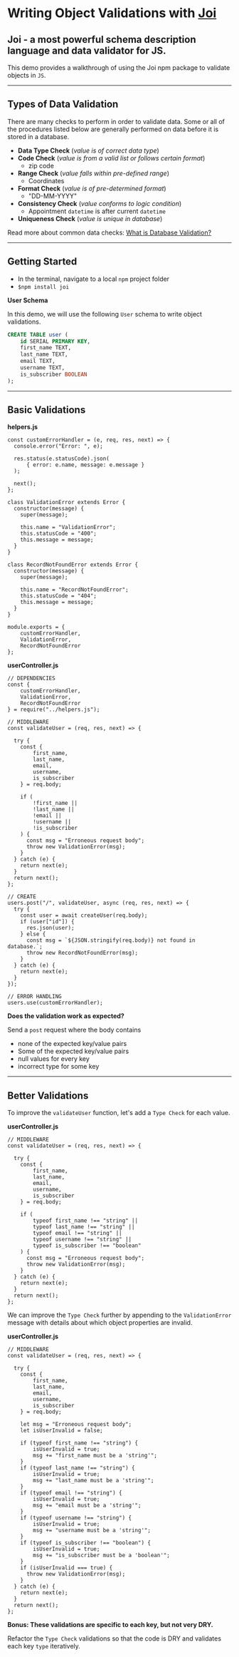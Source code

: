 # Writing Object Validations with [Joi](https://github.com/sideway/joi)

## Joi - a most powerful schema description language and data validator for JS.

This demo provides a walkthrough of using the Joi npm package to validate objects in `JS`.

---

## Types of Data Validation

There are many checks to perform in order to validate data. Some or all of the procedures listed below are generally performed on data before it is stored in a database.

- **Data Type Check** (_value is of correct data type_)
- **Code Check** (_value is from a valid list or follows certain format_)
  - zip code
- **Range Check** (_value falls within pre-defined range_)
  - Coordinates
- **Format Check** (_value is of pre-determined format_)
  - "DD-MM-YYYY"
- **Consistency Check** (_value conforms to logic condition_)
  - Appointment `datetime` is after current `datetime`
- **Uniqueness Check** (_value is unique in database_)

Read more about common data checks: [What is Database Validation?](https://corporatefinanceinstitute.com/resources/knowledge/data-analysis/data-validation/)

---

## Getting Started

- In the terminal, navigate to a local `npm` project folder
- `$npm install joi`

**User Schema**

In this demo, we will use the following `User` schema to write object validations.

```SQL
CREATE TABLE user (
    id SERIAL PRIMARY KEY,
    first_name TEXT,
    last_name TEXT,
    email TEXT,
    username TEXT,
    is_subscriber BOOLEAN
);
```

---

## Basic Validations

**helpers.js**

```JS
const customErrorHandler = (e, req, res, next) => {
  console.error("Error: ", e);

  res.status(e.statusCode).json(
      { error: e.name, message: e.message }
  );

  next();
};

class ValidationError extends Error {
  constructor(message) {
    super(message);

    this.name = "ValidationError";
    this.statusCode = "400";
    this.message = message;
  }
}

class RecordNotFoundError extends Error {
  constructor(message) {
    super(message);

    this.name = "RecordNotFoundError";
    this.statusCode = "404";
    this.message = message;
  }
}

module.exports = {
    customErrorHandler,
    ValidationError,
    RecordNotFoundError
};
```

**userController.js**

```JS
// DEPENDENCIES
const {
    customErrorHandler,
    ValidationError,
    RecordNotFoundError
} = require("../helpers.js");

// MIDDLEWARE
const validateUser = (req, res, next) => {

  try {
    const {
        first_name,
        last_name,
        email,
        username,
        is_subscriber
    } = req.body;

    if (
        !first_name ||
        !last_name ||
        !email ||
        !username ||
        !is_subscriber
    ) {
      const msg = "Erroneous request body";
      throw new ValidationError(msg);
    }
  } catch (e) {
    return next(e);
  }
  return next();
};

// CREATE
users.post("/", validateUser, async (req, res, next) => {
  try {
    const user = await createUser(req.body);
    if (user["id"]) {
      res.json(user);
    } else {
      const msg = `${JSON.stringify(req.body)} not found in database.`;
      throw new RecordNotFoundError(msg);
    }
  } catch (e) {
    return next(e);
  }
});

// ERROR HANDLING
users.use(customErrorHandler);
```

**Does the validation work as expected?**

Send a `post` request where the body contains

- none of the expected key/value pairs
- Some of the expected key/value pairs
- null values for every key
- incorrect type for some key

---

## Better Validations

To improve the `validateUser` function, let's add a `Type Check` for each value.

**userController.js**

```JS
// MIDDLEWARE
const validateUser = (req, res, next) => {

  try {
    const {
        first_name,
        last_name,
        email,
        username,
        is_subscriber
    } = req.body;

    if (
        typeof first_name !== "string" ||
        typeof last_name !== "string" ||
        typeof email !== "string" ||
        typeof username !== "string" ||
        typeof is_subscriber !== "boolean"
    ) {
      const msg = "Erroneous request body";
      throw new ValidationError(msg);
    }
  } catch (e) {
    return next(e);
  }
  return next();
};
```

We can improve the `Type Check` further by appending to the `ValidationError` message with details about which object properties are invalid.

**userController.js**

```JS
// MIDDLEWARE
const validateUser = (req, res, next) => {

  try {
    const {
        first_name,
        last_name,
        email,
        username,
        is_subscriber
    } = req.body;

    let msg = "Erroneous request body";
    let isUserInvalid = false;

    if (typeof first_name !== "string") {
        isUserInvalid = true;
        msg += "first_name must be a 'string'";
    }
    if (typeof last_name !== "string") {
        isUserInvalid = true;
        msg += "last_name must be a 'string'";
    }
    if (typeof email !== "string") {
        isUserInvalid = true;
        msg += "email must be a 'string'";
    }
    if (typeof username !== "string") {
        isUserInvalid = true;
        msg += "username must be a 'string'";
    }
    if (typeof is_subscriber !== "boolean") {
        isUserInvalid = true;
        msg += "is_subscriber must be a 'boolean'";
    }
    if (isUserInvalid === true) {
      throw new ValidationError(msg);
    }
  } catch (e) {
    return next(e);
  }
  return next();
};
```

**Bonus: These validations are specific to each key, but not very DRY.**

Refactor the `Type Check` validations so that the code is DRY and validates each key `type` iteratively.
